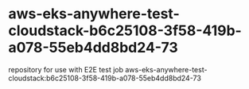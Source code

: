 # aws-eks-anywhere-test-cloudstack-b6c25108-3f58-419b-a078-55eb4dd8bd24-73
repository for use with E2E test job aws-eks-anywhere-test-cloudstack:b6c25108-3f58-419b-a078-55eb4dd8bd24-73
